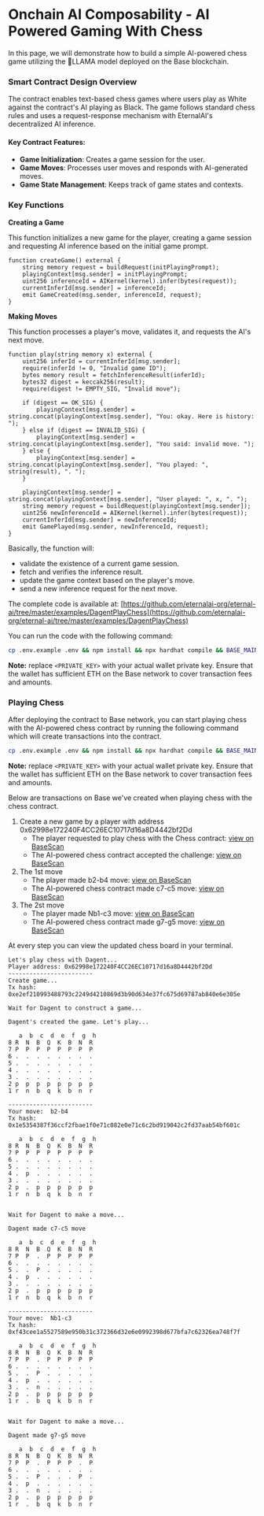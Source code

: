 # Onchain AI Composability - AI Powered Gaming With Chess

In this page, we will demonstrate how to build a simple AI-powered chess game utilizing the LLAMA model deployed on the Base blockchain.

### **Smart Contract Design Overview**

The contract enables text-based chess games where users play as White against the contract's AI playing as Black. The game follows standard chess rules and uses a request-response mechanism with EternalAI's decentralized AI inference.

#### Key Contract Features:

* **Game Initialization**: Creates a game session for the user.
* **Game Moves**: Processes user moves and responds with AI-generated moves.
* **Game State Management**: Keeps track of game states and contexts.

### Key Functions

**Creating a Game**

This function initializes a new game for the player, creating a game session and requesting AI inference based on the initial game prompt.

```solidity
function createGame() external {
    string memory request = buildRequest(initPlayingPrompt);
    playingContext[msg.sender] = initPlayingPrompt;
    uint256 inferenceId = AIKernel(kernel).infer(bytes(request));
    currentInferId[msg.sender] = inferenceId;
    emit GameCreated(msg.sender, inferenceId, request);
}
```

**Making Moves**

This function processes a player's move, validates it, and requests the AI's next move.

```solidity
function play(string memory x) external {
    uint256 inferId = currentInferId[msg.sender];
    require(inferId != 0, "Invalid game ID");
    bytes memory result = fetchInferenceResult(inferId);
    bytes32 digest = keccak256(result);
    require(digest != EMPTY_SIG, "Invalid move");

    if (digest == OK_SIG) {
        playingContext[msg.sender] = string.concat(playingContext[msg.sender], "You: okay. Here is history: ");
    } else if (digest == INVALID_SIG) {
        playingContext[msg.sender] = string.concat(playingContext[msg.sender], "You said: invalid move. ");
    } else {
        playingContext[msg.sender] = string.concat(playingContext[msg.sender], "You played: ", string(result), ". ");
    }

    playingContext[msg.sender] = string.concat(playingContext[msg.sender], "User played: ", x, ". ");
    string memory request = buildRequest(playingContext[msg.sender]);
    uint256 newInferenceId = AIKernel(kernel).infer(bytes(request));
    currentInferId[msg.sender] = newInferenceId;
    emit GamePlayed(msg.sender, newInferenceId, request);
}
```

Basically, the function will:

* validate the existence of a current game session.
* fetch and verifies the inference result.
* update the game context based on the player's move.
* send a new inference request for the next move.

The complete code is available at: [https://github.com/eternalai-org/eternal-ai/tree/master/examples/DagentPlayChess](https://github.com/eternalai-org/eternal-ai/tree/master/examples/DagentPlayChess)

You can run the code with the following command:&#x20;

```bash
cp .env.example .env && npm install && npx hardhat compile && BASE_MAINNET_RPC_URL=https://mainnet.base.org BASE_MAINNET_PRIVATE_KEY=<PRIVATE_KEY> npm run playChess:base_mainnet
```

**Note:**  replace `<PRIVATE_KEY>` with your actual wallet private key. Ensure that the wallet has sufficient ETH on the Base network to cover transaction fees and amounts.

### Playing Chess

After deploying the contract to Base network, you can start playing chess with the AI-powered chess contract by running the following command which will create transactions into the contract.

```bash
cp .env.example .env && npm install && npx hardhat compile && BASE_MAINNET_RPC_URL=https://mainnet.base.org BASE_MAINNET_PRIVATE_KEY=<PRIVATE_KEY> npm run playChess:base_mainnet
```

**Note:**  replace `<PRIVATE_KEY>` with your actual wallet private key. Ensure that the wallet has sufficient ETH on the Base network to cover transaction fees and amounts.



Below are transactions on Base we've created when playing chess with the chess contract.

1. Create a new game by a player with address 0x62998e172240F4CC26EC10717d16a8D4442bf2Dd&#x20;
   * The player requested to play chess with the Chess contract: [view on BaseScan](https://basescan.org/tx/0xe2ef210993488793c2249d4210869d3b90d634e37fc675d69787ab840e6e305e)
   * The AI-powered chess contract accepted the challenge: [view on BaseScan](https://basescan.org/tx/0x9e13b5c21ef0f1592f84fb5da2ca4ddb8bd6e745c4d0144e5389a36c7c56e3fd)
2. The 1st move
   * The player made b2-b4 move: [view on BaseScan](https://basescan.org/tx/0x1e5354387f36ccf2fbae1f0e71c082e0e71c6c2bd919042c2fd37aab54bf601c)
   * The AI-powered chess contract made c7-c5 move: [view on BaseScan](https://basescan.org/tx/0xc180135ce8e4626aae0be5e886f488cf3245379d0de8a5d2f5473da21e4ae2c1)
3. The 2st move
   * The player made Nb1-c3 move: [view on BaseScan](https://basescan.org/tx/0xf43cee1a5527589e950b31c372366d32e6e0992398d677bfa7c62326ea748f7f)
   * The AI-powered chess contract made g7-g5 move: [view on BaseScan](https://basescan.org/tx/0xa64b31f7832f1125a23e7e2f5c9e69b6c4d80db4c50892ea3ed3683cd394ac82)

At every step you can view the updated chess board in your terminal.

```
Let's play chess with Dagent...
Player address: 0x62998e172240F4CC26EC10717d16a8D4442bf2Dd
------------------------
Create game...
Tx hash:  0xe2ef210993488793c2249d4210869d3b90d634e37fc675d69787ab840e6e305e

Wait for Dagent to construct a game...

Dagent's created the game. Let's play...

   a  b  c  d  e  f  g  h
8 R  N  B  Q  K  B  N  R  
7 P  P  P  P  P  P  P  P  
6 .  .  .  .  .  .  .  .  
5 .  .  .  .  .  .  .  .  
4 .  .  .  .  .  .  .  .  
3 .  .  .  .  .  .  .  .  
2 p  p  p  p  p  p  p  p  
1 r  n  b  q  k  b  n  r  

------------------------
Your move:  b2-b4
Tx hash:  0x1e5354387f36ccf2fbae1f0e71c082e0e71c6c2bd919042c2fd37aab54bf601c

   a  b  c  d  e  f  g  h
8 R  N  B  Q  K  B  N  R  
7 P  P  P  P  P  P  P  P  
6 .  .  .  .  .  .  .  .  
5 .  .  .  .  .  .  .  .  
4 .  p  .  .  .  .  .  .  
3 .  .  .  .  .  .  .  .  
2 p  .  p  p  p  p  p  p  
1 r  n  b  q  k  b  n  r  


Wait for Dagent to make a move...

Dagent made c7-c5 move

   a  b  c  d  e  f  g  h
8 R  N  B  Q  K  B  N  R  
7 P  P  .  P  P  P  P  P  
6 .  .  .  .  .  .  .  .  
5 .  .  P  .  .  .  .  .  
4 .  p  .  .  .  .  .  .  
3 .  .  .  .  .  .  .  .  
2 p  .  p  p  p  p  p  p  
1 r  n  b  q  k  b  n  r  

------------------------
Your move:  Nb1-c3
Tx hash:  0xf43cee1a5527589e950b31c372366d32e6e0992398d677bfa7c62326ea748f7f

   a  b  c  d  e  f  g  h
8 R  N  B  Q  K  B  N  R  
7 P  P  .  P  P  P  P  P  
6 .  .  .  .  .  .  .  .  
5 .  .  P  .  .  .  .  .  
4 .  p  .  .  .  .  .  .  
3 .  .  n  .  .  .  .  .  
2 p  .  p  p  p  p  p  p  
1 r  .  b  q  k  b  n  r  


Wait for Dagent to make a move...

Dagent made g7-g5 move

   a  b  c  d  e  f  g  h
8 R  N  B  Q  K  B  N  R  
7 P  P  .  P  P  P  .  P  
6 .  .  .  .  .  .  .  .  
5 .  .  P  .  .  .  P  .  
4 .  p  .  .  .  .  .  .  
3 .  .  n  .  .  .  .  .  
2 p  .  p  p  p  p  p  p  
1 r  .  b  q  k  b  n  r
```

